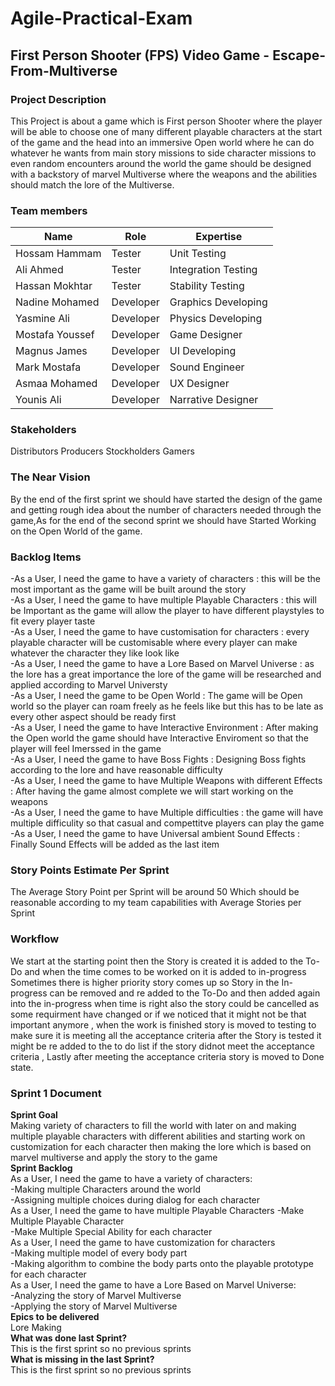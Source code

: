 # Agile-Practical-Exam
## First Person Shooter (FPS) Video Game - Escape-From-Multiverse
### Project Description 
This Project is about a game which is First person Shooter where the player will be able to choose one of many different playable characters at the start of the game and the head into an immersive Open world where he can do whatever he wants from main story missions to side character missions to even random encounters around the world the game should be designed with a backstory of marvel Multiverse where the weapons and the abilities should match the lore of the Multiverse.
### Team members
| Name            | Role      | Expertise           |
|-----------------|-----------|---------------------|
| Hossam Hammam   | Tester    | Unit Testing        |
| Ali Ahmed       | Tester    | Integration Testing |
| Hassan Mokhtar  | Tester    | Stability Testing   |
| Nadine Mohamed  | Developer | Graphics Developing |
| Yasmine Ali     | Developer | Physics Developing  |
| Mostafa Youssef | Developer | Game Designer       |
| Magnus James    | Developer | UI Developing       |
| Mark Mostafa    | Developer | Sound Engineer      |
| Asmaa Mohamed   | Developer | UX Designer         |
| Younis Ali      | Developer | Narrative Designer  |

### Stakeholders
Distributors
Producers
Stockholders
Gamers

### The Near Vision
By the end of the first sprint we should have started the design of the game and getting rough idea about the number of characters needed through the game,As for the end of the second sprint we should have Started Working on the Open World of the game.

### Backlog Items
-As a User, I need the game to have a variety of characters : this will be the most important as the game will be built around the story  
-As a User, I need the game to have multiple Playable Characters : this will be Important as the game will allow the player to have different playstyles to fit every player taste  
-As a User, I need the game to have customisation for characters : every playable character will be customisable where every player can make whatever the character they like look like  
-As a User, I need the game to have a Lore Based on Marvel Universe : as the lore has a great importance the lore of the game will be researched and applied according to Marvel Universty  
-As a User, I need the game to be Open World : The game will be Open world so the player can roam freely as he feels like but this has to be late as every other aspect should be ready first  
-As a User, I need the game to have Interactive Environment : After making the Open world the game should have Interactive Enviroment so that the player will feel Imerssed in the game  
-As a User, I need the game to have Boss Fights : Designing Boss fights according to the lore and have reasonable difficulty    
-As a User, I need the game to have Multiple Weapons with different Effects : After having the game almost complete we will start working on the weapons  
-As a User, I need the game to have Multiple difficulties : the game will have multiple difficulity so that casual and compettitve players can play the game  
-As a User, I need the game to have Universal ambient Sound Effects : Finally Sound Effects will be added as the last item  
### Story Points Estimate Per Sprint
The Average Story Point per Sprint will be around 50 Which should be reasonable according to my team capabilities with Average  Stories per Sprint

### Workflow
We start at the starting point then the Story is created it is added to the To-Do and when the time comes to be worked on it is added to in-progress Sometimes there is higher priority story comes up so Story in the In-progress can be removed and re added to the To-Do and then added again into the in-progress when time is right also the story could be cancelled as some requirment have changed or if we noticed that it might not be that important anymore , when the work is finished story is moved to testing to make sure it is meeting all the acceptance criteria after the Story is tested it might be re added to the to do list if the story didnot meet the acceptance criteria , Lastly after meeting the acceptance criteria story is moved to Done state.
### Sprint 1 Document
**Sprint Goal**  
Making variety of characters to fill the world with later on and making multiple playable characters with different abilities and starting work on customization for each character then making the lore which is based on marvel multiverse and apply the story to the game  
**Sprint Backlog**  
As a User, I need the game to have a variety of characters:  
-Making multiple Characters around the world  
-Assigning multiple choices during dialog for each character  
As a User, I need the game to have multiple Playable Characters 
-Make Multiple Playable Character  
-Make Multiple Special Ability for each character  
As a User, I need the game to have customization for characters  
-Making multiple model of every body part  
-Making algorithm to combine the body parts onto the playable prototype for each character  
As a User, I need the game to have a Lore Based on Marvel Universe:  
-Analyzing the story of Marvel Multiverse  
-Applying the story of Marvel Multiverse  
**Epics to be delivered**  
Lore Making  
**What was done last Sprint?**  
This is the first sprint so no previous sprints  
**What is missing in the last Sprint?**  
This is the first sprint so no previous sprints  
